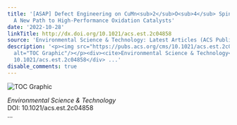 ```yaml
---
title: '[ASAP] Defect Engineering on CuMn<sub>2</sub>O<sub>4</sub> Spinel Surface:
  A New Path to High-Performance Oxidation Catalysts'
date: '2022-10-28'
linkTitle: http://dx.doi.org/10.1021/acs.est.2c04858
source: 'Environmental Science & Technology: Latest Articles (ACS Publications)'
description: '<p><img src="https://pubs.acs.org/cms/10.1021/acs.est.2c04858/asset/images/medium/es2c04858_0007.gif"
  alt="TOC Graphic"/></p><div><cite>Environmental Science & Technology</cite></div><div>DOI:
  10.1021/acs.est.2c04858</div> ...'
disable_comments: true
---
```

<p><img src="https://pubs.acs.org/cms/10.1021/acs.est.2c04858/asset/images/medium/es2c04858_0007.gif" alt="TOC Graphic"/></p><div><cite>Environmental Science & Technology</cite></div><div>DOI: 10.1021/acs.est.2c04858</div> ...